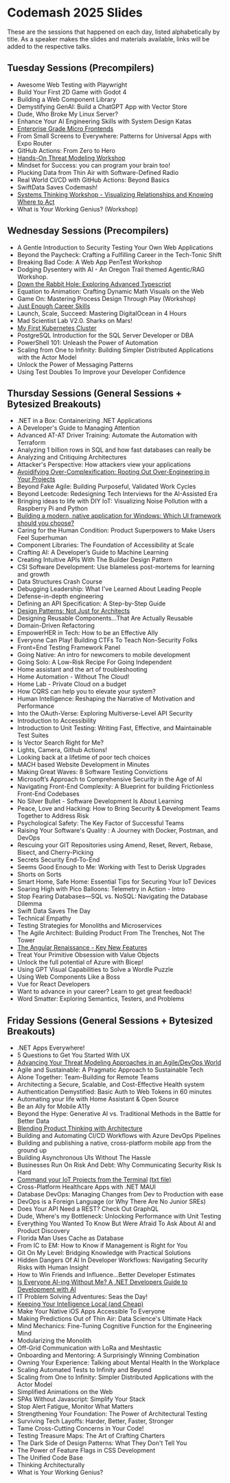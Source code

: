 # Codemash 2025 Slides

These are the sessions that happened on each day, listed alphabetically by title. As a speaker makes the slides and materials available, links will be added to the respective talks.

## Tuesday Sessions (Precompilers)

- Awesome Web Testing with Playwright
- Build Your First 2D Game with Godot 4
- Building a Web Component Library
- Demystifying GenAI: Build a ChatGPT App with Vector Store
- Dude, Who Broke My Linux Server?
- Enhance Your AI Engineering Skills with System Design Katas
- [Enterprise Grade Micro Frontends](https://davidnic11.github.io/workshop-enterprise-grade-micro-frontends/00-title)
- From Small Screens to Everywhere: Patterns for Universal Apps with Expo Router
- GitHub Actions: From Zero to Hero
- [Hands-On Threat Modeling Workshop](https://github.com/rhurlbut/CodeMash2025)
- Mindset for Success: you can program your brain too!
- Plucking Data from Thin Air with Software-Defined Radio
- Real World CI/CD with GitHub Actions: Beyond Basics
- SwiftData Saves Codemash!
- [Systems Thinking Workshop - Visualizing Relationships and Knowing Where to Act](https://www.dojoandco.com/speaking)
- What is Your Working Genius? (Workshop)

## Wednesday Sessions (Precompilers)

- A Gentle Introduction to Security Testing Your Own Web Applications
- Beyond the Paycheck: Crafting a Fulfilling Career in the Tech-Tonic Shift
- Breaking Bad Code: A Web App PenTest Workshop
- Dodging Dysentery with AI - An Oregon Trail themed Agentic/RAG Workshop.
- [Down the Rabbit Hole: Exploring Advanced Typescript](https://davidnic11.github.io/workshop-advanced-typescript/1)
- Equation to Animation: Crafting Dynamic Math Visuals on the Web
- Game On: Mastering Process Design Through Play (Workshop)
- [Just Enough Career Skills](slides/just-enough-career-skills.pdf)
- Launch, Scale, Succeed: Mastering DigitalOcean in 4 Hours
- Mad Scientist Lab V2.0. Sharks on Mars!
- [My First Kubernetes Cluster](https://github.com/OtherDevOpsGene/my-first-kubernetes)
- PostgreSQL Introduction for the SQL Server Developer or DBA
- PowerShell 101: Unleash the Power of Automation
- Scaling from One to Infinity: Building Simpler Distributed Applications with the Actor Model
- Unlock the Power of Messaging Patterns
- Using Test Doubles To Improve your Developer Confidence

## Thursday Sessions (General Sessions + Bytesized Breakouts)

- .NET in a Box: Containerizing .NET Applications
- A Developer's Guide to Managing Attention
- Advanced AT-AT Driver Training: Automate the Automation with Terraform
- Analyzing 1 billion rows in SQL and how fast databases can really be
- Analyzing and Critiquing Architectures
- Attacker's Perspective: How attackers view your applications
- [Avoidifying Over-Complexification: Rooting Out Over-Engineering in Your Projects](https://github.com/trailheadtechnology/ai-for-dotnet)
- Beyond Fake Agile: Building Purposeful, Validated Work Cycles
- Beyond Leetcode: Redesigning Tech Interviews for the AI-Assisted Era
- Bringing ideas to life with DIY IoT: Visualizing Noise Pollution with a Raspberry Pi and Python
- [Building a modern, native application for Windows: Which UI framework should you choose?](https://github.com/alvinashcraft/speaking/tree/main/2025/0115_CodeMash)
- Caring for the Human Condition: Product Superpowers to Make Users Feel Superhuman
- Component Libraries: The Foundation of Accessibility at Scale
- Crafting AI: A Developer’s Guide to Machine Learning
- Creating Intuitive APIs With The Builder Design Pattern
- CSI Software Development: Use blameless post-mortems for learning and growth
- Data Structures Crash Course
- Debugging Leadership: What I've Learned About Leading People
- Defense-in-depth engineering
- Defining an API Specification: A Step-by-Step Guide
- [Design Patterns: Not Just for Architects](https://github.com/jeremybytes/learning-design-patterns)
- Designing Reusable Components…That Are Actually Reusable
- Domain-Driven Refactoring
- EmpowerHER in Tech: How to be an Effective Ally
- Everyone Can Play! Building CTFs To Teach Non-Security Folks
- Front=End Testing Framework Panel
- Going Native: An intro for newcomers to mobile development
- Going Solo: A Low-Risk Recipe For Going Independent
- Home assistant and the art of troubleshooting
- Home Automation - Without The Cloud!
- Home Lab - Private Cloud on a budget
- How CQRS can help you to elevate your system?
- Human Intelligence: Reshaping the Narrative of Motivation and Performance
- Into the OAuth-Verse: Exploring Multiverse-Level API Security
- Introduction to Accessibility
- Introduction to Unit Testing: Writing Fast, Effective, and Maintainable Test Suites
- Is Vector Search Right for Me?
- Lights, Camera, Github Actions!
- Looking back at a lifetime of poor tech choices
- MACH based Website Development in Minutes
- Making Great Waves: 8 Software Testing Convictions
- Microsoft’s Approach to Comprehensive Security in the Age of AI
- Navigating Front-End Complexity: A Blueprint for building Frictionless Front-End Codebases
- No Silver Bullet - Software Development Is About Learning
- Peace, Love and Hacking: How to Bring Security & Development Teams Together to Address Risk
- Psychological Safety: The Key Factor of Successful Teams
- Raising Your Software's Quality : A Journey with Docker, Postman, and DevOps
- Rescuing your GIT Repositories using Amend, Reset, Revert, Rebase, Bisect, and Cherry-Picking
- Secrets Security End-To-End
- Seems Good Enough to Me: Working with Test to Derisk Upgrades
- Shorts on Sorts
- Smart Home, Safe Home: Essential Tips for Securing Your IoT Devices
- Soaring High with Pico Balloons: Telemetry in Action - Intro
- Stop Fearing Databases—SQL vs. NoSQL: Navigating the Database Dilemma
- Swift Data Saves The Day
- Technical Empathy
- Testing Strategies for Monoliths and Microservices
- The Agile Architect: Building Product From The Trenches, Not The Tower
- [The Angular Renaissance - Key New Features](https://tinyurl.com/codeMashNgRen)
- Treat Your Primitive Obsession with Value Objects
- Unlock the full potential of Azure with Bicep!
- Using GPT Visual Capabilities to Solve a Wordle Puzzle
- Using Web Components Like a Boss
- Vue for React Developers
- Want to advance in your career? Learn to get great feedback!
- Word Smatter: Exploring Semantics, Testers, and Problems

## Friday Sessions (General Sessions + Bytesized Breakouts)

- .NET Apps Everywhere!
- 5 Questions to Get You Started With UX
- [Advancing Your Threat Modeling Approaches in an Agile/DevOps World](https://github.com/rhurlbut/CodeMash2025)
- Agile and Sustainable: A Pragmatic Approach to Sustainable Tech
- Alone Together: Team-Building for Remote Teams
- Architecting a Secure, Scalable, and Cost-Effective Health system
- Authentication Demystified: Basic Auth to Web Tokens in 60 minutes
- Automating your life with Home Assistant & Open Source
- Be an Ally for Mobile A11y
- Beyond the Hype: Generative AI vs. Traditional Methods in the Battle for Better Data
- [Blending Product Thinking with Architecture](https://www.dojoandco.com/speaking)
- Building and Automating CI/CD Workflows with Azure DevOps Pipelines
- Building and publishing a native, cross-platform mobile app from the ground up
- Building Asynchronous UIs Without The Hassle
- Businesses Run On Risk And Debt: Why Communicating Security Risk Is Hard
- [Command your IoT Projects from the Terminal](slides/Command_Your_IoT_Projects_from_the_Terminal.pdf) [(txt file)](slides/Command_Your_IoT_Projects_from_the_Terminal_TEXT.txt)
- Cross-Platform Healthcare Apps with .NET MAUI
- Database DevOps: Managing Changes from Dev to Production with ease
- DevOps is a Foreign Language (or Why There Are No Junior SREs)
- Does Your API Need a REST? Check Out GraphQL
- Dude, Where's my Bottleneck: Unlocking Performance with Unit Testing
- Everything You Wanted To Know But Were Afraid To Ask About AI and Product Discovery
- Florida Man Uses Cache as Database
- From IC to EM: How to Know if Management is Right for You
- Git On My Level: Bridging Knowledge with Practical Solutions
- Hidden Dangers Of AI In Developer Workflows: Navigating Security Risks with Human Insight
- How to Win Friends and Influence...Better Developer Estimates
- [Is Everyone AI-ing Without Me? A .NET Developers Guide to Development with AI](https://github.com/trailheadtechnology/ai-for-dotnet)
- IT Problem Solving Adventures: Seas the Day!
- [Keeping Your Intelligence Local (and Cheap)](https://github.com/coatsnmore/keeping-your-intelligence-local/tree/main/presentation)
- Make Your Native iOS Apps Accessible To Everyone
- Making Predictions Out of Thin Air: Data Science's Ultimate Hack
- Mind Mechanics: Fine-Tuning Cognitive Function for the Engineering Mind
- Modularizing the Monolith
- Off-Grid Communication with LoRa and Meshtastic
- Onboarding and Mentoring: A Surprisingly Winning Combination
- Owning Your Experience: Talking about Mental Health In the Workplace
- Scaling Automated Tests to Infinity and Beyond
- Scaling from One to Infinity: Simpler Distributed Applications with the Actor Model
- Simplified Animations on the Web
- SPAs Without Javascript: Simplify Your Stack
- Stop Alert Fatigue, Monitor What Matters
- Strengthening Your Foundation: The Power of Architectural Testing
- Surviving Tech Layoffs: Harder, Better, Faster, Stronger
- Tame Cross-Cutting Concerns in Your Code!
- Testing Treasure Maps: The Art of Crafting Charters
- The Dark Side of Design Patterns: What They Don't Tell You
- The Power of Feature Flags in CSS Development
- The Unified Code Base
- Thinking Architecturally
- What is Your Working Genius?
